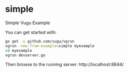 # simple
Simple Vugu Example

You can get started with:

```sh
go get -u github.com/vugu/vgrun
vgrun -new-from-example=simple myexample
cd myexample
vgrun devserver.go
```

Then browse to the running server: http://localhost:8844/
